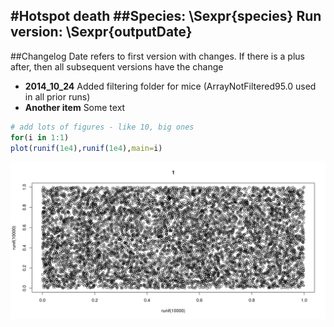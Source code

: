 #Hotspot death
##Species: \Sexpr{species}
Run version: \Sexpr{outputDate}
----------------------



##Changelog
Date refers to first version with changes. If there is a plus after, then all subsequent versions have the change
* **2014_10_24** Added filtering folder for mice (ArrayNotFiltered95.0 used in all prior runs)
* **Another item** Some text



```r
# add lots of figures - like 10, big ones
for(i in 1:1)
plot(runif(1e4),runif(1e4),main=i)
```

![plot of chunk test](figure/test.png) 
